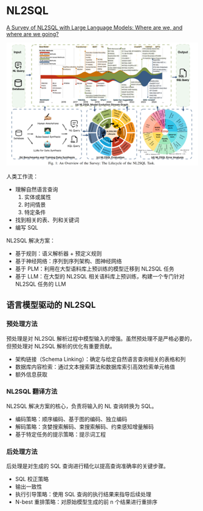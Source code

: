 # NL2SQL

[A Survey of NL2SQL with Large Language Models: Where are we, and where are we going?](https://arxiv.org/abs/2408.05109)

<img src="img/fig_1.png">

人类工作流：

-   理解自然语言查询
    1. 实体或属性
    2. 时间情景
    3. 特定条件
-   找到相关的表、列和关键词
-   编写 SQL

NL2SQL 解决方案：

-   基于规则：语义解析器 + 预定义规则
-   基于神经网络：序列到序列架构、图神经网络
-   基于 PLM：利用在大型语料库上预训练的模型迁移到 NL2SQL 任务
-   基于 LLM：在大型的 NL2SQL 相关语料库上预训练，构建一个专门针对 NL2SQL 任务的 LLM

## 语言模型驱动的 NL2SQL

### 预处理方法

预处理是对 NL2SQL 解析过程中模型输入的增强。虽然预处理不是严格必要的，但预处理对 NL2SQL 解析的优化有重要贡献。

-   架构链接（Schema Linking）：确定与给定自然语言查询相关的表格和列
-   数据库内容检索：通过文本搜索算法和数据库索引高效检索单元格值
-   额外信息获取

### NL2SQL 翻译方法

NL2SQL 解决方案的核心，负责将输入的 NL 查询转换为 SQL。

-   编码策略：顺序编码、基于图的编码、独立编码
-   解码策略：贪婪搜索解码、束搜索解码、约束感知增量解码
-   基于特定任务的提示策略：提示词工程

### 后处理方法

后处理是对生成的 SQL 查询进行精化以提高查询准确率的关键步骤。

-   SQL 校正策略
-   输出一致性
-   执行引导策略：使用 SQL 查询的执行结果来指导后续处理
-   N-best 重排策略：对原始模型生成的前 n 个结果进行重排序

